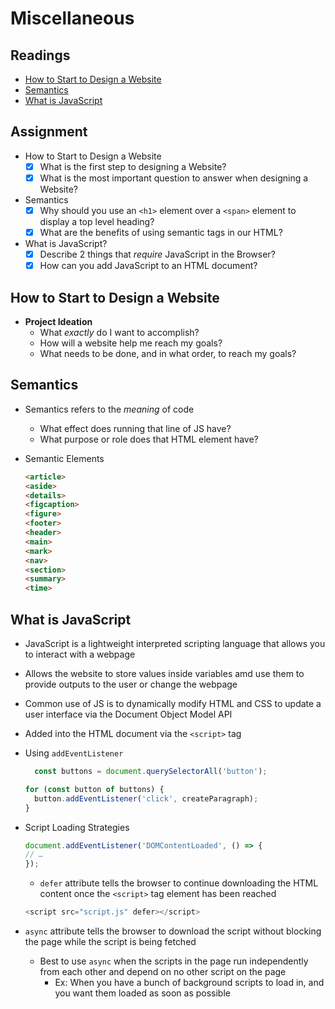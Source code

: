 # Miscellaneous

## Readings

* [How to Start to Design a Website](https://developer.mozilla.org/en-US/docs/Learn/Common_questions/Thinking_before_coding)
* [Semantics](https://developer.mozilla.org/en-US/docs/Glossary/Semantics)
* [What is JavaScript](https://developer.mozilla.org/en-US/docs/Learn/JavaScript/First_steps/What_is_JavaScript)


## Assignment

* How to Start to Design a Website 
  * [X] What is the first step to designing a Website?
  * [X] What is the most important question to answer when designing a Website?
* Semantics
  * [X] Why should you use an `<h1>` element over a `<span>` element to display a top level heading?
  * [X] What are the benefits of using semantic tags in our HTML?
* What is JavaScript?
  * [X] Describe 2 things that *require* JavaScript in the Browser?
  * [X] How can you add JavaScript to an HTML document?
  
## How to Start to Design a Website

* **Project Ideation**
  * What *exactly* do I want to accomplish?
  * How will a website help me reach my goals?
  * What needs to be done, and in what order, to reach my goals?

## Semantics

* Semantics refers to the *meaning* of code
  * What effect does running that line of JS have?
  * What purpose or role does that HTML element have?
* Semantic Elements
  
  ``` html
  <article>
  <aside>
  <details>
  <figcaption>
  <figure>
  <footer>
  <header>
  <main>
  <mark>
  <nav>
  <section>
  <summary>
  <time>
  ```

## What is JavaScript

* JavaScript is a lightweight interpreted scripting language that allows you to interact with a webpage
* Allows the website to store values inside variables amd use them to provide outputs to the user or change the webpage
* Common use of JS is to dynamically modify HTML and CSS to update a user interface via the Document Object Model API
* Added into the HTML document via the `<script>` tag
* Using `addEventListener`
  
  ``` js
    const buttons = document.querySelectorAll('button');

  for (const button of buttons) {
    button.addEventListener('click', createParagraph);
  }
  ```

* Script Loading Strategies
  
  ``` js
  document.addEventListener('DOMContentLoaded', () => {
  // …
  });
  ```

  * `defer` attribute tells the browser to continue downloading the HTML content once the `<script>` tag element has been reached
  
  ``` js
  <script src="script.js" defer></script>
  ```

* `async` attribute tells the browser to download the script without blocking the page while the script is being fetched
  * Best to use `async` when the scripts in the page run independently from each other and depend on no other script on the page
    * Ex: When you have a bunch of background scripts to load in, and you want them loaded as soon as possible